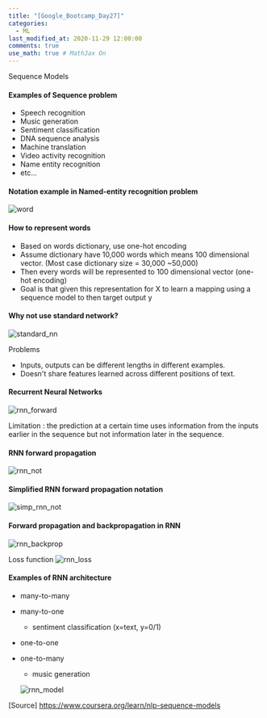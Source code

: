 ```yaml
---
title: "[Google_Bootcamp_Day27]"
categories: 
  - ML
last_modified_at: 2020-11-29 12:00:00
comments: true
use_math: true # MathJax On
---
```


Sequence Models

#### Examples of Sequence problem
- Speech recognition
- Music generation
- Sentiment classification
- DNA sequence analysis
- Machine translation
- Video activity recognition
- Name entity recognition
- etc...

#### Notation example in Named-entity recognition problem

![word](https://user-images.githubusercontent.com/62474292/100582670-f06a2d80-332c-11eb-8d1f-27409bd7cce8.png)

#### How to represent words
- Based on words dictionary, use one-hot encoding
- Assume dictionary have 10,000 words which means 100 dimensional vector. (Most case dictionary size = 30,000 ~50,000)
- Then every words will be represented to 100 dimensional vector (one-hot encoding)
- Goal is that given this representation for X to learn a mapping using a sequence model to then target output y

#### Why not use standard network?
![standard_nn](https://user-images.githubusercontent.com/62474292/100618753-96369000-335f-11eb-80d9-4f3487482fa1.png)

Problems
  - Inputs, outputs can be different lengths in different examples.
  - Doesn't share features learned across different positions of text.
  
#### Recurrent Neural Networks
![rnn_forward](https://user-images.githubusercontent.com/62474292/100618787-9fbff800-335f-11eb-9403-2df94090080d.png)

Limitation : the prediction at a certain time uses information from the inputs earlier in the sequence but not information later in the sequence.

#### RNN forward propagation
![rnn_not](https://user-images.githubusercontent.com/62474292/100618820-a9496000-335f-11eb-9f09-94634e69aa88.png)

#### Simplified RNN forward propagation notation
![simp_rnn_not](https://user-images.githubusercontent.com/62474292/100618830-acdce700-335f-11eb-9bc1-bea5ca81e808.png)

#### Forward propagation and backpropagation in RNN
![rnn_backprop](https://user-images.githubusercontent.com/62474292/100621429-04308680-3363-11eb-94be-e9e98fac31d7.png)

Loss function
![rnn_loss](https://user-images.githubusercontent.com/62474292/100621439-072b7700-3363-11eb-9bb4-ecec3945b54d.png)

#### Examples of RNN architecture
- many-to-many
- many-to-one
  - sentiment classification (x=text, y=0/1)
- one-to-one
- one-to-many
  - music generation
  
  ![rnn_model](https://user-images.githubusercontent.com/62474292/100701652-68932a80-33e3-11eb-843e-5023a5b14051.png)
  
  
  
[Source] https://www.coursera.org/learn/nlp-sequence-models

